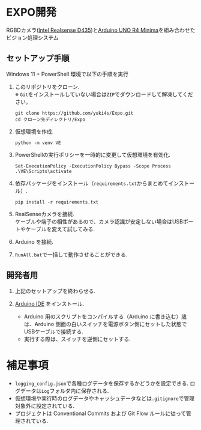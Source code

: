 # EXPO開発

RGBDカメラ([Intel Realsense D435](https://www.intelrealsense.com/depth-camera-d435/))と[Arduino UNO R4 Minima](https://docs.arduino.cc/hardware/uno-r4-minima/)を組み合わせたビジョン処理システム

## セットアップ手順

Windows 11 + PowerShell 環境で以下の手順を実行

1. このリポジトリをクローン.    
   ※ `Git`をインストールしていない場合は`ZIP`でダウンロードして解凍してください。
   ```
   git clone https://github.com/yuki4s/Expo.git
   cd クローン先ディレクトリ/Expo
   ```    

2. 仮想環境を作成.
   ```
   python -m venv VE
   ```

3. PowerShellの実行ポリシーを一時的に変更して仮想環境を有効化.
   ```
   Set-ExecutionPolicy -ExecutionPolicy Bypass -Scope Process
   .\VE\Scripts\activate
   ```

4. 依存パッケージをインストール（`requirements.txt`からまとめてインストール）.
   ```
   pip install -r requirements.txt
   ```

5. RealSenseカメラを接続.    
   ケーブルや端子の相性があるので、カメラ認識が安定しない場合はUSBポートやケーブルを変えて試してみる.

6. Arduino を接続.    

7. `RunAll.bat`で一括して動作させることができる.


## 開発者用
1. 上記のセットアップを終わらせる.

2. [Arduino IDE](https://www.arduino.cc/en/software/) をインストール.    
   - Arduino 用のスクリプトをコンパイルする（Arduino に書き込む）歳は、Arduino 側面の白いスイッチを電源ボタン側にセットした状態でUSBケーブルで接続する.    
   - 実行する際は、スイッチを逆側にセットする.


# 補足事項
- `logging_config.json`で各種ログデータを保存するかどうかを設定できる. ログデータは`Log`フォルダ内に保存される.    
- 仮想環境や実行時のログデータやキャッシュデータなどは`.gitignore`で管理対象外に設定されている.    
- プロジェクトは Conventional Commits および Git Flow ルールに従って管理されている.